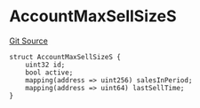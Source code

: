 # AccountMaxSellSizeS
[Git Source](https://github.com/thrackle-io/tron/blob/f201d50818b608b30301a670e76c0b866af89050/src/client/token/handler/diamond/RuleStorage.sol)


```solidity
struct AccountMaxSellSizeS {
    uint32 id;
    bool active;
    mapping(address => uint256) salesInPeriod;
    mapping(address => uint64) lastSellTime;
}
```

